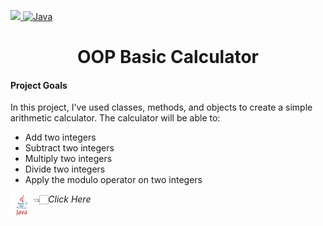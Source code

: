 <p align='center'>   

  <a href="#"><img src="https://badges.pufler.dev/visits/Emon-ProCoder7/Data-Driven-Decision-Making-With-Statistics"> <img width = 52px alt="Java" src="https://img.shields.io/badge/java-%23ED8B00.svg?&style=for-the-badge&logo=java&logoColor=white"/></a>
</p>



<h1 align = 'center'> OOP Basic Calculator </h1> 

#### Project Goals
In this project, I've used classes, methods, and objects to create a simple arithmetic calculator. The calculator will be able to:

- Add two integers
- Subtract two integers
- Multiply two integers
- Divide two integers
- Apply the modulo operator on two integers


👈🏻*Click Here* [<img align="left" alt="Emon-ProCoder7 | Jupyter" width="36px" src="https://raw.githubusercontent.com/Emon-ProCoder7/flask_framework/master/java.png"/>](https://github.com/Emon-ProCoder7/Java/blob/main/Calculator.java)

<br><br>

